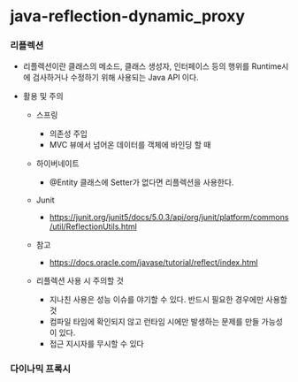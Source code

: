 ﻿# java-reflection-dynamic_proxy


### 리플렉션
* 리플렉션이란 클래스의 메소드, 클래스 생성자, 인터페이스 등의 행위를 Runtime시에 검사하거나 수정하기 위해 사용되는 Java API 이다.

* 활용 및 주의
  * 스프링
    * 의존성 주입
    * MVC 뷰에서 넘어온 데이터를 객체에 바인딩 할 때
  * 하이버네이트
    * @Entity 클래스에 Setter가 없다면 리플렉션을 사용한다. 
  * Junit 
    *  https://junit.org/junit5/docs/5.0.3/api/org/junit/platform/commons/util/ReflectionUtils.html
  * 참고
    * https://docs.oracle.com/javase/tutorial/reflect/index.html
    
  * 리플렉션 사용 시 주의할 것
    * 지나친 사용은 성능 이슈를 야기할 수 있다. 반드시 필요한 경우에만 사용할 것
    * 컴파일 타임에 확인되지 않고 런타임 시에만 발생하는 문제를 만들 가능성이 있다.
    * 접근 지시자를 무시할 수 있다
   
  
### 다이나믹 프록시

  
  
